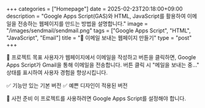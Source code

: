 +++ categories = ["Homepage"] date = 2025-02-23T20:18:00+09:00 description = "Google Apps Script(GAS)와 HTML, JavaScript를 활용하여 이메일을 전송하는 웹페이지를 만드는 방법을 설명합니다." image = "/images/sendmail/sendmail.png" tags = ["Google Apps Script", "HTML", "JavaScript", "Email"] title = "📩 이메일 보내는 웹페이지 만들기" type = "post" +++

🚀 프로젝트 목표
사용자가 웹페이지에서 이메일을 작성하고 버튼을 클릭하면, Google Apps Script가 Gmail을 통해 이메일을 전송합니다. 버튼 클릭 시 "메일을 보내는 중..." 상태를 표시하여 사용자 경험을 향상시킵니다.

✅ 기능만 있는 기본 버전 ✅ 예쁜 디자인이 적용된 버전

📌 사전 준비
이 프로젝트를 사용하려면 Google Apps Script를 설정해야 합니다.
